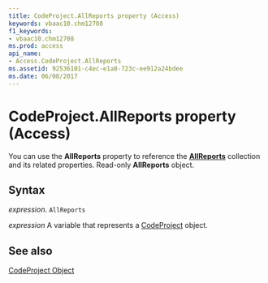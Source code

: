 ```yaml
---
title: CodeProject.AllReports property (Access)
keywords: vbaac10.chm12708
f1_keywords:
- vbaac10.chm12708
ms.prod: access
api_name:
- Access.CodeProject.AllReports
ms.assetid: 92536101-c4ec-e1a8-723c-ee912a24bdee
ms.date: 06/08/2017
---
```



# CodeProject.AllReports property (Access)

You can use the  **AllReports** property to reference the **[AllReports](Access.AllReports.md)** collection and its related properties. Read-only **AllReports** object.


## Syntax

 _expression_. `AllReports`

 _expression_ A variable that represents a [CodeProject](Access.CodeProject.md) object.


## See also


[CodeProject Object](Access.CodeProject.md)


